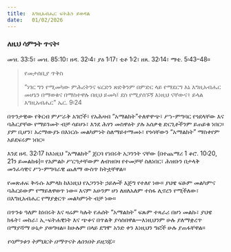 ```yaml
---
title:  እግዚአብሔር ፍትሕን ይወዳል
date:   01/02/2026
---
```


### ለዚህ ሳምንት ጥናት፡
መዝ. 33:5፣ መዝ. 85:10፣ ዘዳ. 32፡4፣ ያዕ 1፡17፣ ቲቶ 1፡2፣ ዘጸ. 32፡14፣ ማቴ. 5፡43–48።

> <p>የመታሰቢያ ጥቅስ</p>
> “ነገር ግን የሚመካው ምሕረትንና ፍርድን ጽድቅንም በምድር ላይ የማደርግ እኔ እግዚአብሔር መሆኔን በማወቁና በማስተዋሉ በዚህ ይመካ፤ ደስ የሚያሰኙኝ እነዚህ ናቸውና፥ ይላል እግዚአብሔር" ኤር. 9፡24

በጥንታዊው የቅርብ ምሥራቅ አገሮች፣ የአሕዛብ “አማልክት”ተለዋዋጭ፣ ሥነ-ምግባር የጎደላቸው እና ባሕርያቸው የማይገመት ብቻ ሳይሆኑ፣ እንደ ሕፃን መስዋዕት ያሉ አሰቃቂ ድርጊቶችንም ይጠይቁ ነበር። ያም ቢሆን፣ አረማውያኑ በእነርሱ መልካምነት ስለማይተማመኑ፣ የጎሳቸውን “አማልክት” ማስቀየም አይደፍሩም ነበር።

እንደ ዘዳ. 32፡17 ከእነዚህ “አማልክት” ጀርባ የነበሩት አጋንንት ናቸው (በተጨማሪ 1 ቆሮ. 10፡20, 21ን ይመልከቱ)። የአምልኮ ሥርዓታቸውም ለብዝበዛ የተመቻቸ ስለነበር፣ ሕዝቡን በታላቅ መንፈሳዊና ሥነ-ምግባራዊ ጨለማ ውስጥ ከትቷቸዋል።

የመጽሐፍ ቅዱሱ አምላክ ከእነዚህ የአጋንንት ኃይሎች እጅግ የተለየ ነው። ያህዌ ፍፁም መልካምና ባሕርይውም የማይለዋወጥ ነው። እናም አሁንም ሆነ ለዘለአለም ተስፋ ሊኖረን የሚችለው፣ በእግዚአብሔር የማያቋርጥ መልካምነት ብቻ ነው።

በጥንቱ ዓለም ከነበሩት እና ዛሬም ካሉት የሐሰት “አማልክት” ፍጹም ተጻራሪ በሆነ መልኩ፣ ያህዌ ክፋት፣ መከራ፣ ኢ-ፍትሐዊነት እና ጭቆና በጥልቅ ያሳስበዋል—እነዚህንም ሁሉ ያለማቋረጥ በማያሻማ ሁኔታ ያወግዛል። ከሁሉም በላይ ደግሞ አንድ ቀን እነዚህን ግፎች ሁሉ ያጠፋቸዋል።

_የሳምንቱን ትምህርት በማጥናት ለሰንበት ይዘጋጁ።_